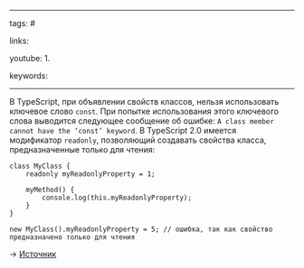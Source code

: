 ____

tags: #

links: 

youtube: 
1. 

keywords:

_____
В TypeScript, при объявлении свойств классов, нельзя использовать ключевое слово `const`. При попытке использования этого ключевого слова выводится следующее сообщение об ошибке: `A class member cannot have the ‘const’ keyword`. В TypeScript 2.0 имеется модификатор `readonly`, позволяющий создавать свойства класса, предназначенные только для чтения:  
  

```
class MyClass {
    readonly myReadonlyProperty = 1;

    myMethod() {
        console.log(this.myReadonlyProperty);
    }
}

new MyClass().myReadonlyProperty = 5; // ошибка, так как свойство предназначено только для чтения
```

  
→ [Источник](https://stackoverflow.com/questions/37265275/how-to-implement-class-constants-in-typescript)
